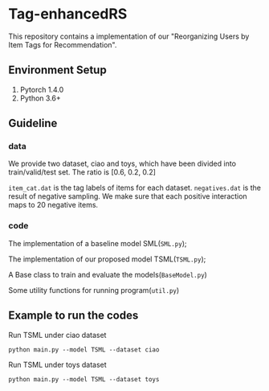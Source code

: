 # Tag-enhancedRS
This repository contains a implementation of our "Reorganizing Users by Item Tags for Recommendation".

## Environment Setup
1. Pytorch 1.4.0
2. Python 3.6+

## Guideline

### data

We provide two dataset, ciao and toys, which have been divided into train/valid/test set. The ratio is [0.6, 0.2, 0.2]

```item_cat.dat``` is the tag labels of items for each dataset. 
```negatives.dat``` is the result of negative sampling. We make sure that each positive interaction maps to 20 negative items.

### code

The implementation of a baseline model SML(```SML.py```); 

The implementation of our proposed model TSML(```TSML.py```);

A Base class to train and evaluate the models(```BaseModel.py```)

Some utility functions for running program(```util.py```)

## Example to run the codes

Run TSML under ciao dataset
```
python main.py --model TSML --dataset ciao
```

Run TSML under toys dataset
```
python main.py --model TSML --dataset toys
```
